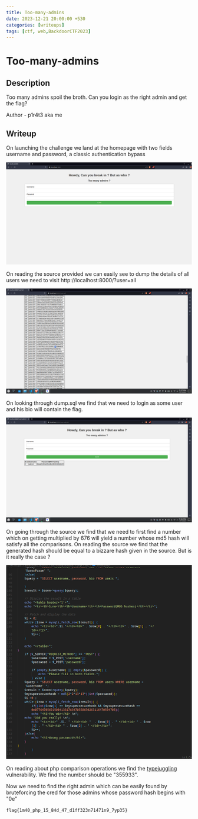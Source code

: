 ```yaml
---
title: Too-many-admins
date: 2023-12-21 20:00:00 +530
categories: [writeups]
tags: [ctf, web,BackdoorCTF2023]
---
```



# Too-many-admins

## Description 

Too many admins spoil the broth. Can you login as the right admin and get the flag?

Author - p1r4t3 aka me 
## Writeup
 On launching the challenge we land at the homepage with two fields username and password, a classic authentication bypass

![home](/assets/images/Screenshot_20231221_173551.png)

 On reading the source provided we can easily see to dump the details of all users we need to visit http://localhost:8000/?user=all

![dump](/assets/images/Screenshot_20231221_173729.png)

 On looking through dump.sql we find that we need to login as some user and his bio will contain the flag.

![single](/assets/images/Screenshot_20231221_173647.png)

 On going through the source we find that we need to first find a number which on getting multiplied by 676 will yield a number whose md5 hash will satisfy all the comparisons. On reading the source we find that the generated hash should be equal to a bizzare hash given in the source. But is it really the case ?

![hash](/assets/images/Screenshot_20231221_174409.png)

 On reading about php comparison operations we find the <a href="https://github.com/swisskyrepo/PayloadsAllTheThings/blob/master/Type%20Juggling/README.md">typejuggling</a> vulnerability. We find the number should be "355933".

 Now we need to find the right admin which can be easily found by bruteforcing the cred for those admins whose password hash begins with "0e"

```bash
flag{1m40_php_15_84d_47_d1ff323n71471n9_7yp35}
```